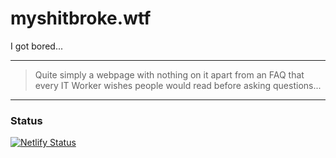 # myshitbroke.wtf
I got bored...

---


>Quite simply a webpage with nothing on it apart from an FAQ that every IT Worker wishes people would read before asking questions...

---
### Status

[![Netlify Status](https://api.netlify.com/api/v1/badges/c94cac94-05a7-475e-bdf0-4fa150fa78a6/deploy-status)](https://app.netlify.com/sites/myshitbroke/deploys)

